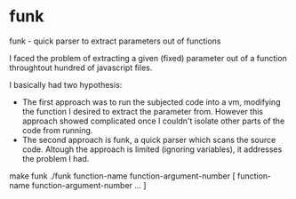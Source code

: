 funk
====

funk - quick parser to extract parameters out of functions

I faced the problem of extracting a given (fixed) parameter out of a function throughtout hundred of javascript files.

I basically had two hypothesis:
 - The first approach was to run the subjected code into a vm, modifying the function I desired to extract the parameter from. However this approach showed complicated once I couldn't isolate other parts of the code from running.
 - The second approach is funk, a quick parser which scans the source code. Altough the approach is limited (ignoring variables), it addresses the problem I had.

make funk
./funk function-name function-argument-number [ function-name function-argument-number ... ]

